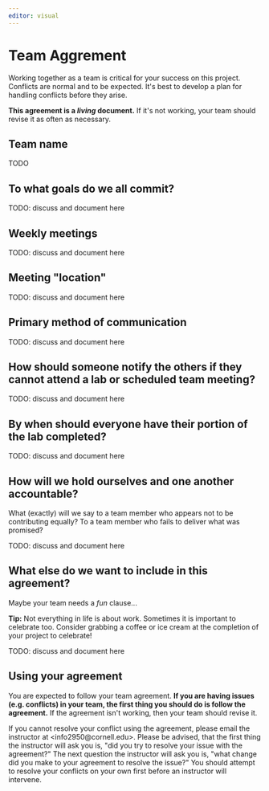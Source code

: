 ```yaml
---
editor: visual
---
```


# Team Aggrement

Working together as a team is critical for your success on this project. Conflicts are normal and to be expected. It's best to develop a plan for handling conflicts before they arise.

**This agreement is a *living* document.** If it's not working, your team should revise it as often as necessary.

## Team name

TODO

## To what goals do we all commit?

TODO: discuss and document here

## Weekly meetings

TODO: discuss and document here

## Meeting "location"

TODO: discuss and document here

## Primary method of communication

TODO: discuss and document here

## How should someone notify the others if they cannot attend a lab or scheduled team meeting?

TODO: discuss and document here

## By when should everyone have their portion of the lab completed?

TODO: discuss and document here

## How will we hold ourselves and one another accountable?

What (exactly) will we say to a team member who appears not to be contributing equally? To a team member who fails to deliver what was promised?

TODO: discuss and document here

## What else do we want to include in this agreement?

Maybe your team needs a *fun* clause...

**Tip:** Not everything in life is about work. Sometimes it is important to celebrate too. Consider grabbing a coffee or ice cream at the completion of your project to celebrate!

TODO: discuss and document here

## Using your agreement

You are expected to follow your team agreement. **If you are having issues (e.g. conflicts) in your team, the first thing you should do is follow the agreement.** If the agreement isn't working, then your team should revise it.

If you cannot resolve your conflict using the agreement, please email the instructor at \<info2950\@cornell.edu\>. Please be advised, that the first thing the instructor will ask you is, "did you try to resolve your issue with the agreement?" The next question the instructor will ask you is, "what change did you make to your agreement to resolve the issue?" You should attempt to resolve your conflicts on your own first before an instructor will intervene.
